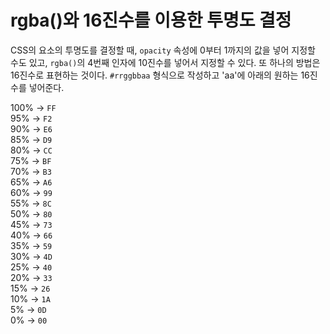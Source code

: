 # rgba()와 16진수를 이용한 투명도 결정

CSS의 요소의 투명도를 결정할 때, `opacity` 속성에 0부터 1까지의 값을 넣어 지정할 수도 있고, `rgba()`의 4번째 인자에 10진수를 넣어서 지정할 수 있다. 또 하나의 방법은 16진수로 표현하는 것이다. `#rrggbbaa` 형식으로 작성하고 'aa'에 아래의 원하는 16진수를 넣어준다.

100% → `FF`  
95% → `F2`  
90% → `E6`  
85% → `D9`  
80% → `CC`  
75% → `BF`  
70% → `B3`  
65% → `A6`  
60% → `99`  
55% → `8C`  
50% → `80`  
45% → `73`  
40% → `66`  
35% → `59`  
30% → `4D`  
25% → `40`  
20% → `33`  
15% → `26`  
10% → `1A`  
5% → `0D`  
0% → `00`
